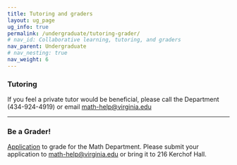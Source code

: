 ```yaml
---
title: Tutoring and graders
layout: ug_page
ug_info: true
permalink: /undergraduate/tutoring-grader/
# nav_id: Collaborative learning, tutoring, and graders
nav_parent: Undergraduate
# nav_nesting: true
nav_weight: 6
---
```


<h3>Tutoring</h3>

<p>If you feel a private tutor would be beneficial, please call the Department (434-924-4919) or email <a href="mailto:math-help@virginia.edu">math-help@virginia.edu</a></p>

---

<h3>Be a Grader!</h3>

<p><a href="{{ site.url }}/undergraduate/docs/Grader App.pdf">Application</a>&nbsp;to grade for the Math Department. Please submit your application to <a href="mailto:math-help@virginia.edu">math-help@virginia.edu</a> or bring it to 216 Kerchof Hall.</p>

